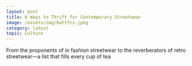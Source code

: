 ```yaml
---
layout: post
title: 6 Ways to Thrift for Contemporary Streetwear
image: /assets/img/6wttfcs.jpeg
category: latest
topic: Culture
---
```


From the proponents of in fashion streetwear to the reverberators of retro streetwear—a list that fills every cup of tea
